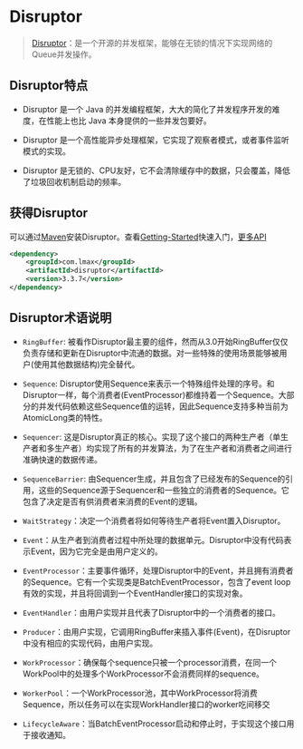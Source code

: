 # Disruptor

> [Disruptor](http://ifeve.com/disruptor/)：是一个开源的并发框架，能够在无锁的情况下实现网络的Queue并发操作。

## Disruptor特点

* Disruptor 是一个 Java 的并发编程框架，大大的简化了并发程序开发的难度，在性能上也比 Java 本身提供的一些并发包要好。

* Disruptor 是一个高性能异步处理框架，它实现了观察者模式，或者事件监听模式的实现。

* Disruptor 是无锁的、CPU友好，它不会清除缓存中的数据，只会覆盖，降低了垃圾回收机制启动的频率。

## 获得Disruptor

可以通过[Maven](http://mvnrepository.com/artifact/com.lmax/disruptor)安装Disruptor。查看[Getting-Started](http://ifeve.com/disruptor-getting-started/)快速入门，[更多API](http://lmax-exchange.github.io/disruptor/docs/)

```xml
<dependency>
    <groupId>com.lmax</groupId>
    <artifactId>disruptor</artifactId>
    <version>3.3.7</version>
</dependency>
```

## Disruptor术语说明

* `RingBuffer`: 被看作Disruptor最主要的组件，然而从3.0开始RingBuffer仅仅负责存储和更新在Disruptor中流通的数据。对一些特殊的使用场景能够被用户(使用其他数据结构)完全替代。

* `Sequence`: Disruptor使用Sequence来表示一个特殊组件处理的序号。和Disruptor一样，每个消费者(EventProcessor)都维持着一个Sequence。大部分的并发代码依赖这些Sequence值的运转，因此Sequence支持多种当前为AtomicLong类的特性。

* `Sequencer`: 这是Disruptor真正的核心。实现了这个接口的两种生产者（单生产者和多生产者）均实现了所有的并发算法，为了在生产者和消费者之间进行准确快速的数据传递。

* `SequenceBarrier`: 由Sequencer生成，并且包含了已经发布的Sequence的引用，这些的Sequence源于Sequencer和一些独立的消费者的Sequence。它包含了决定是否有供消费者来消费的Event的逻辑。

* `WaitStrategy`：决定一个消费者将如何等待生产者将Event置入Disruptor。

* `Event`：从生产者到消费者过程中所处理的数据单元。Disruptor中没有代码表示Event，因为它完全是由用户定义的。

* `EventProcessor`：主要事件循环，处理Disruptor中的Event，并且拥有消费者的Sequence。它有一个实现类是BatchEventProcessor，包含了event loop有效的实现，并且将回调到一个EventHandler接口的实现对象。

* `EventHandler`：由用户实现并且代表了Disruptor中的一个消费者的接口。

* `Producer`：由用户实现，它调用RingBuffer来插入事件(Event)，在Disruptor中没有相应的实现代码，由用户实现。

* `WorkProcessor`：确保每个sequence只被一个processor消费，在同一个WorkPool中的处理多个WorkProcessor不会消费同样的sequence。

* `WorkerPool`：一个WorkProcessor池，其中WorkProcessor将消费Sequence，所以任务可以在实现WorkHandler接口的worker吃间移交

* `LifecycleAware`：当BatchEventProcessor启动和停止时，于实现这个接口用于接收通知。


